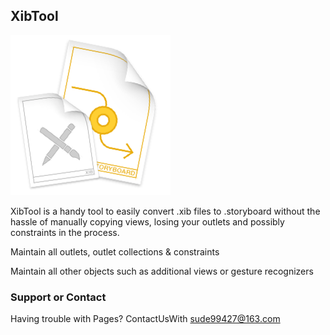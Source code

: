 ## XibTool

 ![image](https://raw.githubusercontent.com/MinusPlusDD/xibtool/master/icon_256.png)

XibTool is a handy tool to easily convert .xib files to .storyboard without the hassle of manually copying views, losing your outlets and possibly constraints in the process.

Maintain all outlets, outlet collections & constraints

Maintain all other objects such as additional views or gesture recognizers

### Support or Contact

Having trouble with Pages? ContactUsWith  sude99427@163.com
